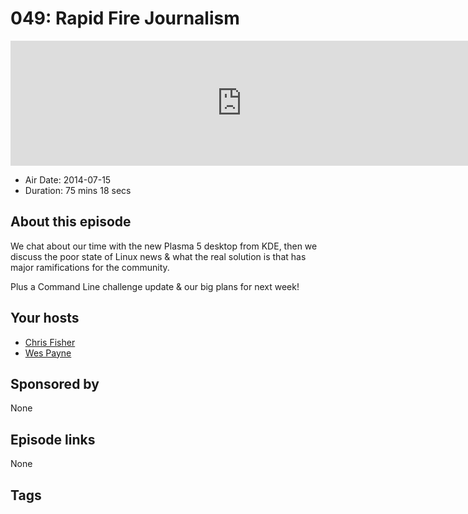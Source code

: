 # 049: Rapid Fire Journalism

<iframe src="https://player.fireside.fm/v2/RUkczH-V+4L1GASTU?theme=dark" width="740" height="200" frameborder="0" scrolling="no"></iframe>

* Air Date: 2014-07-15
* Duration: 75 mins 18 secs

## About this episode

We chat about our time with the new Plasma 5 desktop from KDE, then we discuss the poor state of Linux news & what the real solution is that has major ramifications for the community.

Plus a Command Line challenge update & our big plans for next week!

## Your hosts
* [Chris Fisher](https://linuxunplugged.com/hosts/chrislas)
* [Wes Payne](https://linuxunplugged.com/hosts/wes)

## Sponsored by

None



## Episode links

None



## Tags

